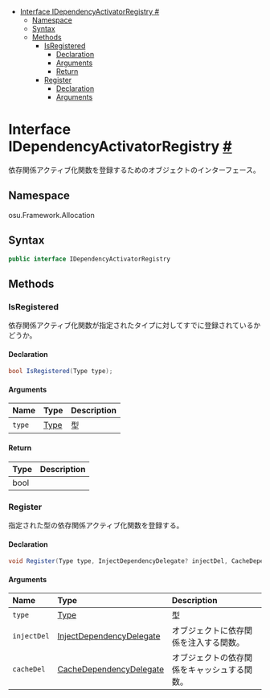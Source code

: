 - [Interface IDependencyActivatorRegistry #](#interface-idependencyactivatorregistry-)
  - [Namespace](#namespace)
  - [Syntax](#syntax)
  - [Methods](#methods)
    - [IsRegistered](#isregistered)
      - [Declaration](#declaration)
      - [Arguments](#arguments)
      - [Return](#return)
    - [Register](#register)
      - [Declaration](#declaration-1)
      - [Arguments](#arguments-1)



# Interface IDependencyActivatorRegistry [#](https://github.com/ppy/osu-framework/blob/master/osu.Framework/Allocation/IDependencyActivator.cs#L11)
依存関係アクティブ化関数を登録するためのオブジェクトのインターフェース。


## Namespace
osu.Framework.Allocation


## Syntax
```csharp
public interface IDependencyActivatorRegistry
```


## Methods

### IsRegistered
依存関係アクティブ化関数が指定されたタイプに対してすでに登録されているかどうか。
#### Declaration
```csharp
bool IsRegistered(Type type);
```
#### Arguments
|Name|Type|Description|
|:-|:-|:-|
|`type`|[Type]()|型|
#### Return
|Type|Description|
|:-|:-|
|bool||

### Register
指定された型の依存関係アクティブ化関数を登録する。
#### Declaration
```csharp
void Register(Type type, InjectDependencyDelegate? injectDel, CacheDependencyDelegate? cacheDel);
```
#### Arguments
|Name|Type|Description|
|:-|:-|:-|
|`type`|[Type]()|型|
|`injectDel`|[InjectDependencyDelegate]()|オブジェクトに依存関係を注入する関数。|
|`cacheDel`|[CacheDependencyDelegate]()|オブジェクトの依存関係をキャッシュする関数。|